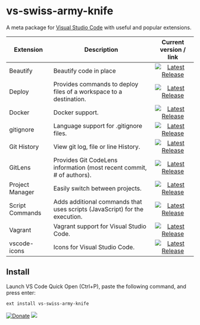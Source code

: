 # vs-swiss-army-knife

A meta package for [Visual Studio Code](https://code.visualstudio.com/) with useful and popular extensions.

| Extension | Description | Current version / link |
| ---- | --------- |:---------:|
| Beautify | Beautify code in place | [![Latest Release](https://vsmarketplacebadge.apphb.com/version-short/HookyQR.beautify.svg)](https://marketplace.visualstudio.com/items?itemName=HookyQR.beautify) |
| Deploy | Provides commands to deploy files of a workspace to a destination. | [![Latest Release](https://vsmarketplacebadge.apphb.com/version-short/mkloubert.vs-deploy.svg)](https://marketplace.visualstudio.com/items?itemName=mkloubert.vs-deploy) |
| Docker | Docker support. | [![Latest Release](https://vsmarketplacebadge.apphb.com/version-short/PeterJausovec.vscode-docker.svg)](https://marketplace.visualstudio.com/items?itemName=PeterJausovec.vscode-docker) |
| gitignore | Language support for .gitignore files. | [![Latest Release](https://vsmarketplacebadge.apphb.com/version-short/codezombiech.gitignore.svg)](https://marketplace.visualstudio.com/items?itemName=codezombiech.gitignore) |
| Git History | View git log, file or line History. | [![Latest Release](https://vsmarketplacebadge.apphb.com/version-short/donjayamanne.githistory.svg)](https://marketplace.visualstudio.com/items?itemName=donjayamanne.githistory) |
| GitLens | Provides Git CodeLens information (most recent commit, # of authors). | [![Latest Release](https://vsmarketplacebadge.apphb.com/version-short/eamodio.gitlens.svg)](https://marketplace.visualstudio.com/items?itemName=eamodio.gitlens) |
| Project Manager | Easily switch between projects. | [![Latest Release](https://vsmarketplacebadge.apphb.com/version-short/alefragnani.project-manager.svg)](https://marketplace.visualstudio.com/items?itemName=alefragnani.project-manager) |
| Script Commands | Adds additional commands that uses scripts (JavaScript) for the execution. | [![Latest Release](https://vsmarketplacebadge.apphb.com/version-short/mkloubert.vs-script-commands.svg)](https://marketplace.visualstudio.com/items?itemName=mkloubert.vs-script-commands) |
| Vagrant | Vagrant support for Visual Studio Code. | [![Latest Release](https://vsmarketplacebadge.apphb.com/version-short/bbenoist.vagrant.svg)](https://marketplace.visualstudio.com/items?itemName=bbenoist.vagrant) |
| vscode-icons | Icons for Visual Studio Code. | [![Latest Release](https://vsmarketplacebadge.apphb.com/version-short/robertohuertasm.vscode-icons.svg)](https://marketplace.visualstudio.com/items?itemName=robertohuertasm.vscode-icons) |

## Install

Launch VS Code Quick Open (Ctrl+P), paste the following command, and press enter:

```bash
ext install vs-swiss-army-knife
```

[![Donate](https://img.shields.io/badge/Donate-PayPal-green.svg)](https://www.paypal.com/cgi-bin/webscr?cmd=_s-xclick&hosted_button_id=ZXG84G5LUA7W8)
[![](https://api.flattr.com/button/flattr-badge-large.png)](https://flattr.com/submit/auto?fid=o62pkd&url=https%3A%2F%2Fgithub.com%2Fmkloubert%2Fvs-swiss-army-knife)
